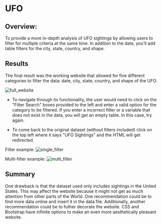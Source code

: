 # UFO

## Overview: 

To provide a more in-depth analysis of UFO sightings by allowing users to filter for multiple criteria at the same time. In addition to the date, you’ll add table filters for the city, state, country, and shape.

## Results
The final result was the working website that allowed for five different categories to filter the data: date, city, state, country, and shape of the UFO.  

![full_website](https://user-images.githubusercontent.com/105950742/184552223-f3d9b008-3511-4e07-9aee-e8680535cec1.png)

- To navigate through its functionality, the user would need to click on the "Filter Search" boxes provided to the left and enter a valid option for the category to be filtered. If you enter a incorrect fitler or a variable that does not exist in the data, you will get an empty table. In this case, try again.  

- To come back to the original dataset (without filters included) click on the top left where it says "UFO Sightings" and the HTML will get redirected.


Filter example:
![single_filter](https://user-images.githubusercontent.com/105950742/184552228-ee0bc8f4-ba77-4651-8311-b826e8a1655c.png)

Multi-filter example: 
![multi_filter](https://user-images.githubusercontent.com/105950742/184552224-d38259be-5c20-4dbb-93c1-9881dd7dde1b.png)


## Summary
One drawback is that the dataset used only includes sightings in the United States. This may affect the website because it might not get as much attention from other parts of the World. One recommendation could be to find more data online and insert it in the data file. Additionally, another recommendation could be to futher decorate the website. CSS and Bootstrap have infinite options to make an even more aesthetically pleasant website. 
